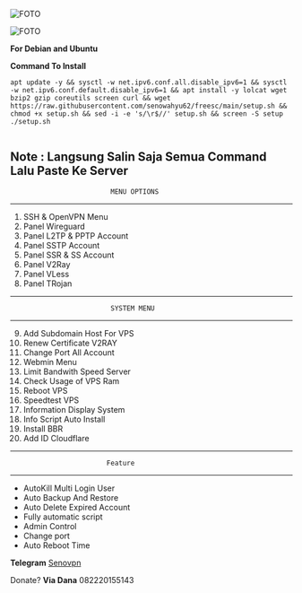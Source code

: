 
![FOTO](https://github.com/senowahyu62/freesc/raw/main/Screenshot%202021-11-21%2019:18:49.png)

![FOTO](https://github.com/senowahyu62/freesc/raw/main/Screenshot%202021-11-21%2019:19:29.png)

**For Debian and Ubuntu** 


__Command To Install__


``` 
apt update -y && sysctl -w net.ipv6.conf.all.disable_ipv6=1 && sysctl -w net.ipv6.conf.default.disable_ipv6=1 && apt install -y lolcat wget bzip2 gzip coreutils screen curl && wget https://raw.githubusercontent.com/senowahyu62/freesc/main/setup.sh && chmod +x setup.sh && sed -i -e 's/\r$//' setup.sh && screen -S setup ./setup.sh
 
```

**Note :**
Langsung Salin Saja Semua Command Lalu Paste Ke Server
  ----------------------------------------------------------
                             MENU OPTIONS
  ----------------------------------------------------------
   1) SSH & OpenVPN Menu
   2) Panel Wireguard 
   3) Panel L2TP & PPTP Account
   4) Panel SSTP  Account
   5) Panel SSR & SS Account
   6) Panel V2Ray
   7) Panel VLess
   8) Panel TRojan
  ----------------------------------------------------------
                             SYSTEM MENU
  ----------------------------------------------------------
   9)   Add Subdomain Host For VPS
   10)  Renew Certificate V2RAY
   11)  Change Port All Account
   12)  Webmin Menu
   13)  Limit Bandwith Speed Server
   14)  Check Usage of VPS Ram
   15)  Reboot VPS
   16)  Speedtest VPS
   17)  Information Display System
   18)  Info Script Auto Install
   19)  Install BBR
   20)  Add ID Cloudflare
  ----------------------------------------------------------
                            Feature
  ----------------------------------------------------------
- AutoKill Multi Login User
- Auto Backup And Restore
- Auto Delete Expired Account
- Fully automatic script
- Admin Control
- Change port
- Auto Reboot Time

   
  


**Telegram**
[Senovpn](https://t.me/senovpn)




Donate? **Via Dana** 
082220155143
